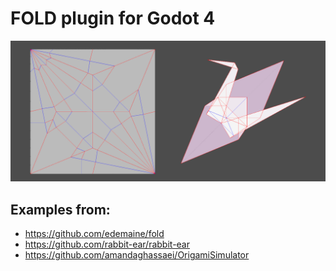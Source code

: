 # FOLD plugin for Godot 4
![image caption](screenshots/preview.png)

## Examples from:
* https://github.com/edemaine/fold
* https://github.com/rabbit-ear/rabbit-ear
* https://github.com/amandaghassaei/OrigamiSimulator
